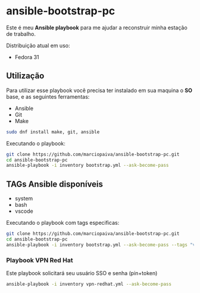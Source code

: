 # ansible-bootstrap-pc

Este é meu **Ansible playbook** para me ajudar a reconstruir minha estação de trabalho.

Distribuição atual em uso:
- Fedora 31

## Utilização

Para utilizar esse playbook você precisa ter instalado em sua maquina o **SO** base, e as seguintes ferramentas:
- Ansible
- Git
- Make

```bash
sudo dnf install make, git, ansible
```

Executando o playbook:
```bash
git clone https://github.com/marciopaiva/ansible-bootstrap-pc.git
cd ansible-bootstrap-pc
ansible-playbook -i inventory bootstrap.yml --ask-become-pass
```

## TAGs Ansible disponíveis

- system
- bash
- vscode

Executando o playbook com tags especificas:
```bash
git clone https://github.com/marciopaiva/ansible-bootstrap-pc.git
cd ansible-bootstrap-pc
ansible-playbook -i inventory bootstrap.yml --ask-become-pass --tags "vscode,bash"
```

### Playbook VPN Red Hat

Este playbook solicitará seu usuário SSO e senha (pin+token)

```bash
ansible-playbook -i inventory vpn-redhat.yml --ask-become-pass
```
